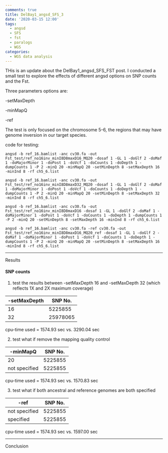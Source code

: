 ```yaml
---
comments: true
title: DelBay1_angsd_SFS_3 
date: '2020-03-15 12:00'
tags:
  - angsd
  - SFS
  - fst
  - paralogs
  - WGS
categories:
  - WGS data analysis
---
```


THis is an update about the DelBay1_angsd_SFS_FST post. I conducted a small test to explore the effects of different angsd options on SNP counts and the Fst.

Three parameters options are:

-setMaxDepth

-minMapQ

-ref

The test is only focused on the chromosome 5-6, the regions that may have genome inversion in our target species.

code for testing:

```shell
angsd -b ref_16.bamlist -anc cv30.fa -out Fst_test/ref_no16inv_minI8D8maxD16_MQ20 -dosaf 1 -GL 1 -doGlf 2 -doMaf 1 -doMajorMinor 1 -doPost 1 -doVcf 1 -doCounts 1 -doDepth 1 -dumpCounts 1 -P 2 -minQ 20 -minMapQ 20 -setMinDepth 8 -setMaxDepth 16 -minInd 8 -rf ch5_6.list

angsd -b ref_16.bamlist -anc cv30.fa -out Fst_test/ref_no16inv_minI8D8maxD32_MQ20 -dosaf 1 -GL 1 -doGlf 2 -doMaf 1 -doMajorMinor 1 -doPost 1 -doVcf 1 -doCounts 1 -doDepth 1 -dumpCounts 1 -P 2 -minQ 20 -minMapQ 20 -setMinDepth 8 -setMaxDepth 32 -minInd 8 -rf ch5_6.list

angsd -b ref_16.bamlist -anc cv30.fa -out Fst_test/ref_no16inv_minI8D8maxD16 -dosaf 1 -GL 1 -doGlf 2 -doMaf 1 -doMajorMinor 1 -doPost 1 -doVcf 1 -doCounts 1 -doDepth 1 -dumpCounts 1 -P 2 -minQ 20 -setMinDepth 8 -setMaxDepth 16 -minInd 8 -rf ch5_6.list

angsd -b ref_16.bamlist -anc cv30.fa -ref cv30.fa -out Fst_test/ref_no16inv_minI8D8maxD16_MQ20_ref -dosaf 1 -GL 1 -doGlf 2 -doMaf 1 -doMajorMinor 1 -doPost 1 -doVcf 1 -doCounts 1 -doDepth 1 -dumpCounts 1 -P 2 -minQ 20 -minMapQ 20 -setMinDepth 8 -setMaxDepth 16 -minInd 8 -rf ch5_6.list
```

---
Results

#### SNP counts

1. test the results between -setMaxDepth 16 and -setMaxDepth 32 (which reflects 1X and 2X maximum coverage)

| -setMaxDepth |   SNP No.  | 
|--------------|------------|
|      16      |   5225855  | 
|      32      |  25978065  | 

cpu-time used =  1574.93 sec vs. 3290.04 sec

2. test what if remove the mapping quality control

|  -minMapQ  |   SNP No.  | 
|------------|------------|
|      20    |   5225855  | 
|      not specified     |   5225855  | 

cpu-time used =  1574.93 sec vs. 1570.83 sec

3. test what if both ancestral and reference genomes are both specified 

|      -ref         |   SNP No.  | 
|-------------------|------------|
|   not specified   |   5225855  | 
|   specified       |   5225855  | 

cpu-time used =  1574.93 sec vs. 1597.00 sec


---
Conclusion


